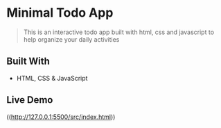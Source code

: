 
# Minimal Todo App

> This is an interactive todo app built with html, css and javascript to help organize your daily activities


## Built With

- HTML, CSS & JavaScript

## Live Demo

((http://127.0.0.1:5500/src/index.html))


